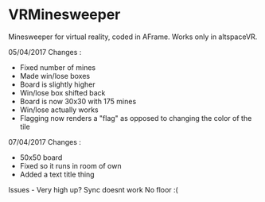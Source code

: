 # VRMinesweeper
Minesweeper for virtual reality, coded in AFrame.
Works only in altspaceVR.

05/04/2017 Changes :
- Fixed number of mines
- Made win/lose boxes
- Board is slightly higher
- Win/lose box shifted back
- Board is now 30x30 with 175 mines
- Win/lose actually works
- Flagging now renders a "flag" as opposed to changing the color of the tile

07/04/2017 Changes :
- 50x50 board
- Fixed so it runs in room of own
- Added a text title thing

Issues -
Very high up?
Sync doesnt work
No floor :(

